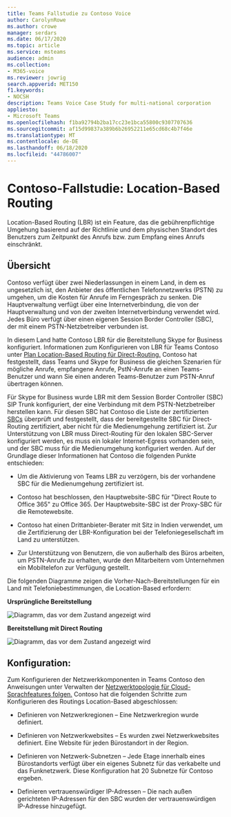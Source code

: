 ```yaml
---
title: Teams Fallstudie zu Contoso Voice
author: CarolynRowe
ms.author: crowe
manager: serdars
ms.date: 06/17/2020
ms.topic: article
ms.service: msteams
audience: admin
ms.collection:
- M365-voice
ms.reviewer: jowrig
search.appverid: MET150
f1.keywords:
- NOCSH
description: Teams Voice Case Study for multi-national corporation
appliesto:
- Microsoft Teams
ms.openlocfilehash: f1ba92794b2ba17cc23e1bca55800c9307707636
ms.sourcegitcommit: af15d99837a389b6b26952211e65cd68c4b7f46e
ms.translationtype: MT
ms.contentlocale: de-DE
ms.lasthandoff: 06/18/2020
ms.locfileid: "44786007"
---
```

# <a name="contoso-case-study-location-based-routing"></a>Contoso-Fallstudie: Location-Based Routing

Location-Based Routing (LBR) ist ein Feature, das die gebührenpflichtige Umgehung basierend auf der Richtlinie und dem physischen Standort des Benutzers zum Zeitpunkt des Anrufs bzw. zum Empfang eines Anrufs einschränkt.  

## <a name="overview"></a>Übersicht

Contoso verfügt über zwei Niederlassungen in einem Land, in dem es ungesetzlich ist, den Anbieter des öffentlichen Telefonnetzwerks (PSTN) zu umgehen, um die Kosten für Anrufe im Ferngespräch zu senken. Die Hauptverwaltung verfügt über eine Internetverbindung, die von der Hauptverwaltung und von der zweiten Internetverbindung verwendet wird. Jedes Büro verfügt über einen eigenen Session Border Controller (SBC), der mit einem PSTN-Netzbetreiber verbunden ist.  
 
In diesem Land hatte Contoso LBR für die Bereitstellung Skype for Business konfiguriert. Informationen zum Konfigurieren von LBR für Teams Contoso unter [Plan Location-Based Routing für Direct-Routing.](location-based-routing-plan.md) Contoso hat festgestellt, dass Teams und Skype for Business die gleichen Szenarien für mögliche Anrufe, empfangene Anrufe, PstN-Anrufe an einen Teams-Benutzer und wann Sie einen anderen Teams-Benutzer zum PSTN-Anruf übertragen können.  

Für Skype for Business wurde LBR mit dem Session Border Controller (SBC) SIP Trunk konfiguriert, der eine Verbindung mit dem PSTN-Netzbetreiber herstellen kann. Für diesen SBC hat Contoso die Liste der zertifizierten [SBCs](direct-routing-border-controllers.md) überprüft und festgestellt, dass der bereitgestellte SBC für Direct-Routing zertifiziert, aber nicht für die Medienumgehung zertifiziert ist. Zur Unterstützung von LBR muss Direct-Routing für den lokalen SBC-Server konfiguriert werden, es muss ein lokaler Internet-Egress vorhanden sein, und der SBC muss für die Medienumgehung konfiguriert werden. Auf der Grundlage dieser Informationen hat Contoso die folgenden Punkte entschieden:

- Um die Aktivierung von Teams LBR zu verzögern, bis der vorhandene SBC für die Medienumgehung zertifiziert ist.   

- Contoso hat beschlossen, den Hauptwebsite-SBC für "Direct Route to Office 365" zu Office 365.  Der Hauptwebsite-SBC ist der Proxy-SBC für die Remotewebsite.  

- Contoso hat einen Drittanbieter-Berater mit Sitz in Indien verwendet, um die Zertifizierung der LBR-Konfiguration bei der Telefoniegesellschaft im Land zu unterstützen.  

- Zur Unterstützung von Benutzern, die von außerhalb des Büros arbeiten, um PSTN-Anrufe zu erhalten, wurde den Mitarbeitern vom Unternehmen ein Mobiltelefon zur Verfügung gestellt. 

Die folgenden Diagramme zeigen die Vorher-Nach-Bereitstellungen für ein Land mit Telefoniebestimmungen, die Location-Based erfordern:

**Ursprüngliche Bereitstellung**

![Diagramm, das vor dem Zustand angezeigt wird](media/voice-case-study-5.png)

**Bereitstellung mit Direct Routing**

![Diagramm, das vor dem Zustand angezeigt wird](media/voice-case-study-6.png)


## <a name="configuration"></a>Konfiguration: 

Zum Konfigurieren der Netzwerkkomponenten in Teams Contoso den Anweisungen unter Verwalten der [Netzwerktopologie für Cloud-Sprachfeatures folgen.](manage-your-network-topology.md) Contoso hat die folgenden Schritte zum Konfigurieren des Routings Location-Based abgeschlossen: 

- Definieren von Netzwerkregionen – Eine Netzwerkregion wurde definiert. 

- Definieren von Netzwerkwebsites – Es wurden zwei Netzwerkwebsites definiert. Eine Website für jeden Bürostandort in der Region.

- Definieren von Netzwerk-Subnetzen – Jede Etage innerhalb eines Bürostandorts verfügt über ein eigenes Subnetz für das verkabelte und das Funknetzwerk. Diese Konfiguration hat 20 Subnetze für Contoso ergeben. 

- Definieren vertrauenswürdiger IP-Adressen – Die nach außen gerichteten IP-Adressen für den SBC wurden der vertrauenswürdigen IP-Adresse hinzugefügt.  


